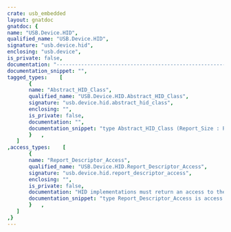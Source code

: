 ```yaml
---
crate: usb_embedded
layout: gnatdoc
gnatdoc: {
name: "USB.Device.HID",
qualified_name: "USB.Device.HID",
signature: "usb.device.hid",
enclosing: "usb.device",
is_private: false,
documentation: "----------------------------------------------------------------------------\n                                                                          --\n                     Copyright (C) 2018-2021, AdaCore                     --\n                                                                          --\n  Redistribution and use in source and binary forms, with or without      --\n  modification, are permitted provided that the following conditions are  --\n  met:                                                                    --\n     1. Redistributions of source code must retain the above copyright    --\n        notice, this list of conditions and the following disclaimer.     --\n     2. Redistributions in binary form must reproduce the above copyright --\n        notice, this list of conditions and the following disclaimer in   --\n        the documentation and/or other materials provided with the        --\n        distribution.                                                     --\n     3. Neither the name of the copyright holder nor the names of its     --\n        contributors may be used to endorse or promote products derived   --\n        from this software without specific prior written permission.     --\n                                                                          --\n   THIS SOFTWARE IS PROVIDED BY THE COPYRIGHT HOLDERS AND CONTRIBUTORS    --\n   \"AS IS\" AND ANY EXPRESS OR IMPLIED WARRANTIES, INCLUDING, BUT NOT      --\n   LIMITED TO, THE IMPLIED WARRANTIES OF MERCHANTABILITY AND FITNESS FOR  --\n   A PARTICULAR PURPOSE ARE DISCLAIMED. IN NO EVENT SHALL THE COPYRIGHT   --\n   HOLDER OR CONTRIBUTORS BE LIABLE FOR ANY DIRECT, INDIRECT, INCIDENTAL, --\n   SPECIAL, EXEMPLARY, OR CONSEQUENTIAL DAMAGES (INCLUDING, BUT NOT       --\n   LIMITED TO, PROCUREMENT OF SUBSTITUTE GOODS OR SERVICES; LOSS OF USE,  --\n   DATA, OR PROFITS; OR BUSINESS INTERRUPTION) HOWEVER CAUSED AND ON ANY  --\n   THEORY OF LIABILITY, WHETHER IN CONTRACT, STRICT LIABILITY, OR TORT    --\n   (INCLUDING NEGLIGENCE OR OTHERWISE) ARISING IN ANY WAY OUT OF THE USE  --\n   OF THIS SOFTWARE, EVEN IF ADVISED OF THE POSSIBILITY OF SUCH DAMAGE.   --\n                                                                          --\n----------------------------------------------------------------------------",
documentation_snippet: "",
tagged_types:    [
       {
       name: "Abstract_HID_Class",
       qualified_name: "USB.Device.HID.Abstract_HID_Class",
       signature: "usb.device.hid.abstract_hid_class",
       enclosing: "",
       is_private: false,
       documentation: "",
       documentation_snippet: "type Abstract_HID_Class (Report_Size : Packet_Size := 1)\nis abstract limited new USB_Device_Class with private;",
       }   ,
   ]
,access_types:    [
       {
       name: "Report_Descriptor_Access",
       qualified_name: "USB.Device.HID.Report_Descriptor_Access",
       signature: "usb.device.hid.report_descriptor_access",
       enclosing: "",
       is_private: false,
       documentation: "HID implementations must return an access to their report descriptor",
       documentation_snippet: "type Report_Descriptor_Access is access constant UInt8_Array;",
       }   ,
   ]
,}
---
```

